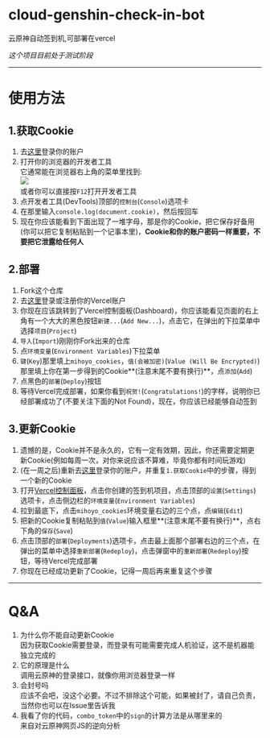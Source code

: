 # cloud-genshin-check-in-bot
 云原神自动签到机,可部署在vercel

*这个项目目前处于测试阶段*

- - - - -

# 使用方法
## 1.获取Cookie
1. 去[这里](https://ys.mihoyo.com/cloud/#/)登录你的账户
2. 打开你的浏览器的开发者工具  
它通常能在浏览器右上角的菜单里找到:  
![](https://gp0.saobby.com/i/wQsxsFjMilQXe0P8.PNG)  
或者你可以直接按`F12`打开开发者工具
3. 点开发者工具(DevTools)顶部的`控制台`(`Console`)选项卡
4. 在那里输入`console.log(document.cookie)`，然后按回车
5. 现在你应该能看到下面出现了一堆字母，那是你的Cookie，把它保存好备用(你可以把它复制粘贴到一个记事本里)，**Cookie和你的账户密码一样重要，不要把它泄露给任何人**
## 2.部署
1. Fork这个仓库
2. 去[这里](https://vercel.com/login)登录或注册你的Vercel账户
3. 你现在应该跳转到了Vercel控制面板(Dashboard)，你应该能看见页面的右上角有一个大大的黑色按钮`新建...`(`Add New...`)，点击它，在弹出的下拉菜单中选择`项目`(`Project`)
4. `导入`(`Import`)刚刚你Fork出来的仓库
5. 点`环境变量`(`Environment Variables`)下拉菜单
6. `键`(`Key`)那里填上`mihoyo_cookies`，`值(会被加密)`(`Value (Will Be Encrypted)`)那里填上你在第一步得到的Cookie**(注意末尾不要有换行)**，点`添加`(`Add`)
7. 点黑色的`部署`(`Deploy`)按钮
8. 等待Vercel完成部署，如果你看到`祝贺!`(`Congratulations!`)的字样，说明你已经部署成功了(不要关注下面的Not Found)，现在，你应该已经能够自动签到
## 3.更新Cookie
1. 遗憾的是，Cookie并不是永久的，它有一定有效期，因此，你还需要定期更新Cookie(例如每周一次，对你来说应该不算难，毕竟你都有时间玩游戏)
2. (在一周之后)重新去[这里](https://ys.mihoyo.com/cloud/#/)登录你的账户，并重复`1.获取Cookie`中的步骤，得到一个新的Cookie
3. 打开[Vercel控制面板](https://vercel.com/dashboard)，点击你创建的签到机项目，点击顶部的`设置`(`Settings`)选项卡，点击侧边栏的`环境变量`(`Environment Variables`)
4. 拉到最底下，点击`mihoyo_cookies`环境变量右边的三个点，点`编辑`(`Edit`)
5. 把新的Cookie复制粘贴到`值`(`Value`)输入框里**(注意末尾不要有换行)**，点右下角的`保存`(`Save`)
6. 点击顶部的`部署`(`Deployments`)选项卡，点击最上面那个部署右边的三个点，在弹出的菜单中选择`重新部署`(`Redeploy`)，点击弹窗中的`重新部署`(`Redeploy`)按钮，等待Vercel完成部署
7. 你现在已经成功更新了Cookie，记得一周后再来重复这个步骤

- - - - -

# Q&A
1. 为什么你不能自动更新Cookie  
因为获取Cookie需要登录，而登录有可能需要完成人机验证，这不是机器能独立完成的  
2. 它的原理是什么  
调用云原神的登录接口，就像你用浏览器登录一样  
3. 会封号吗  
应该不会吧，没这个必要。不过不排除这个可能，如果被封了，请自己负责，当然你也可以在Issue里告诉我  
4. 我看了你的代码，`combo_token`中的`sign`的计算方法是从哪里来的  
来自对云原神网页JS的逆向分析
